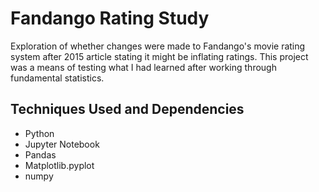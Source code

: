 # Fandango Rating Study

Exploration of whether changes were made to Fandango's movie rating system after 2015 article stating it might be inflating ratings.  This project was a means of testing what I had learned after working through fundamental statistics.

## Techniques Used and Dependencies
* Python
* Jupyter Notebook
* Pandas
* Matplotlib.pyplot
* numpy
